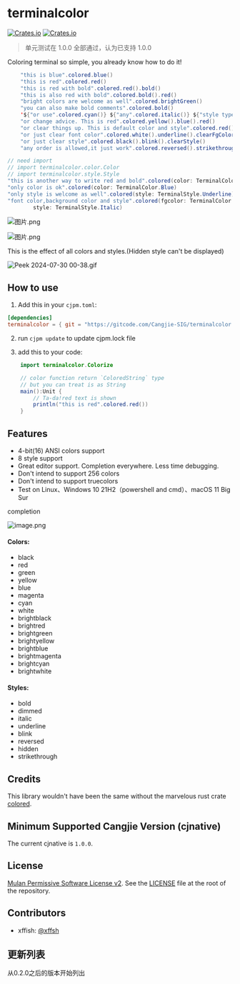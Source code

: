 # terminalcolor

[![Crates.io](https://img.shields.io/badge/terminalcolor-0.2.0-2A6FDD)](https://gitcode.com/Cangjie-SIG/terminalcolor/overview) [![Crates.io](https://img.shields.io/badge/license-MulanPSL2-3DA638)](https://gitcode.com/Cangjie-SIG/terminalcolor/blob/main/LICENSE)


> 单元测试在 1.0.0 全部通过，认为已支持 1.0.0 <br/>


Coloring terminal so simple, you already know how to do it!

```java
    "this is blue".colored.blue()
    "this is red".colored.red()
    "this is red with bold".colored.red().bold()
    "this is also red with bold".colored.bold().red()
    "bright colors are welcome as well".colored.brightGreen()
    "you can also make bold comments".colored.bold()
    '${"or use".colored.cyan()} ${"any".colored.italic()} ${"style type".colored.yellow()}'
    "or change advice. This is red".colored.yellow().blue().red()
    "or clear things up. This is default color and style".colored.red().bold().clear()
    "or just clear font color".colored.white().underline().clearFgColor()
    "or just clear style".colored.black().blink().clearStyle()
    "any order is allowed,it just work".colored.reversed().strikethrough().brightMagenta()
```
```java
// need import
// import terminalcolor.color.Color
// import terminalcolor.style.Style
"this is another way to write red and bold".colored(color: TerminalColor.Red, style: TerminalStyle.Bold)
"only color is ok".colored(color: TerminalColor.Blue)
"only style is welcome as well".colored(style: TerminalStyle.Underline)
"font color,background color and style".colored(fgcolor: TerminalColor.Red, bgcolor: TerminalColor.Cyan,
        style: TerminalStyle.Italic)
```


![图片.png](https://s2.loli.net/2024/08/20/hZL9v6oesixGHJY.png)

![图片.png](https://s2.loli.net/2024/08/20/nk5ptFeTf9RYOuK.png)

This is the effect of all colors and styles.(Hidden style can't be displayed)

![Peek 2024-07-30 00-38.gif](https://s2.loli.net/2024/07/30/TSgY8PkiuOXv5zV.gif)

## How to use

1. Add this in your `cjpm.toml`:

```toml
[dependencies]
terminalcolor = { git = "https://gitcode.com/Cangjie-SIG/terminalcolor.git", tag = "0.2.0" }
```
2. run `cjpm update` to update cjpm.lock file

3. add this to your code:

```java
    import terminalcolor.Colorize

    // color function return `ColoredString` type
    // but you can treat is as String
    main():Unit {
        // Ta-da!red text is shown
        println("this is red".colored.red())
    }
```

## Features
- 4-bit(16) ANSI colors support
- 8 style support
- Great editor support. Completion everywhere. Less time debugging.
- Don't intend to support 256 colors
- Don't intend to support truecolors
- Test on Linux、Windows 10 21H2（powershell and cmd）、macOS 11 Big Sur

completion

![image.png](https://s2.loli.net/2024/07/21/falRcn5jKEpquBM.png)



#### Colors:

- black
- red
- green
- yellow
- blue
- magenta
- cyan
- white
- brightblack
- brightred
- brightgreen
- brightyellow
- brightblue
- brightmagenta
- brightcyan
- brightwhite

#### Styles:

- bold
- dimmed
- italic
- underline
- blink
- reversed
- hidden
- strikethrough


## Credits
This library wouldn't have been the same without the marvelous rust crate [colored](https://github.com/colored-rs/colored).


## Minimum Supported Cangjie Version (cjnative)
The current cjnative is `1.0.0`.

## License

[Mulan Permissive Software License v2](https://opensource.org/license/mulanpsl-2-0). See the
[LICENSE](https://gitcode.com/xffish/terminalcolor/blob/main/LICENSE) file at the
root of the repository.


## Contributors

- xffish: [@xffsh](https://gitcode.com/xffish)

## 更新列表
从0.2.0之后的版本开始列出